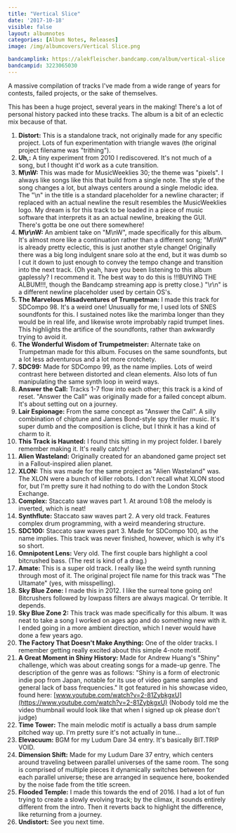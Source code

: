 ```yaml
---
title: "Vertical Slice"
date: '2017-10-18'
visible: false
layout: albumnotes
categories: [Album Notes, Releases]
image: /img/albumcovers/Vertical Slice.png

bandcamplink: https://alekfleischer.bandcamp.com/album/vertical-slice
bandcampid: 3223065030
---
```

A massive compilation of tracks I've made from a wide range of years for contests, failed projects, or the sake of themselves.

This has been a huge project, several years in the making! There's a lot of personal history packed into these tracks. The album is a bit of an eclectic mix because of that.

1. **Distort:** This is a standalone track, not originally made for any specific project. Lots of fun experimentation with triangle waves (the original project filename was "trithing").
2. **Uh,:** A tiny experiment from 2010 I rediscovered. It's not much of a song, but I thought it'd work as a cute transition.
3. **M\nW:** This was made for MusicWeeklies 30; the theme was "pixels". I always like songs like this that build from a single note. The style of the song changes a lot, but always centers around a single melodic idea. The "\n" in the title is a standard placeholder for a newline character; if replaced with an actual newline the result resembles the MusicWeeklies logo. My dream is for this track to be loaded in a piece of music software that interprets it as an actual newline, breaking the GUI. There's gotta be one out there somewhere!
4. **M\r\nW:** An ambient take on "M\nW", made specifically for this album. It's almost more like a continuation rather than a different song; "M\nW" is already pretty eclectic, this is just another style change! Originally there was a big long indulgent snare solo at the end, but it was dumb so I cut it down to just enough to convey the tempo change and transition into the next track. (Oh yeah, have you been listening to this album gaplessly? I recommend it. The best way to do this is !!!BUYING THE ALBUM!!!, though the Bandcamp streaming app is pretty close.) "\r\n" is a different newline placeholder used by certain OS's.
5. **The Marvelous Misadventures of Trumpetman:** I made this track for SDCompo 98. It's a weird one! Unusually for me, I used lots of SNES soundfonts for this. I sustained notes like the marimba longer than they would be in real life, and likewise wrote improbably rapid trumpet lines. This highlights the artifice of the soundfonts, rather than awkwardly trying to avoid it.
6. **The Wonderful Wisdom of Trumpetmeister:** Alternate take on Trumpetman made for this album. Focuses on the same soundfonts, but a lot less adventurous and a lot more crotchety.
7. **SDC99:** Made for SDCompo 99, as the name implies. Lots of weird contrast here between distorted and clean elements. Also lots of fun manipulating the same synth loop in weird ways.
8. **Answer the Call:** Tracks 1-7 flow into each other; this track is a kind of reset. "Answer the Call" was originally made for a failed concept album. It's about setting out on a journey.
9. **Lair Espionage:** From the same concept as "Answer the Call". A silly combination of chiptune and James Bond-style spy thriller music. It's super dumb and the composition is cliche, but I think it has a kind of charm to it.
10. **This Track is Haunted:** I found this sitting in my project folder. I barely remember making it. It's really catchy!
11. **Alien Wasteland:** Originally created for an abandoned game project set in a Fallout-inspired alien planet.
12. **XLON:** This was made for the same project as "Alien Wasteland" was. The XLON were a bunch of killer robots. I don't recall what XLON stood for, but I'm pretty sure it had nothing to do with the London Stock Exchange.
13. **Complex:** Staccato saw waves part 1. At around 1:08 the melody is inverted, which is neat!
14. **Synthflute:** Staccato saw waves part 2. A very old track. Features complex drum programming, with a weird meandering structure.
15. **SDC100:** Staccato saw waves part 3. Made for SDCompo 100, as the name implies. This track was never finished, however, which is why it's so short.
16. **Omnipotent Lens:** Very old. The first couple bars highlight a cool bitcrushed bass. (The rest is kind of a drag.)
17. **Amate:** This is a super old track. I really like the weird synth running through most of it. The original project file name for this track was "The Ultamate" (yes, with misspelling).
18. **Sky Blue Zone:** I made this in 2012. I like the surreal tone going on! Bitcrushers followed by lowpass filters are always magical. Or terrible. It depends.
19. **Sky Blue Zone 2:** This track was made specifically for this album. It was neat to take a song I worked on ages ago and do something new with it. I ended going in a more ambient direction, which I never would have done a few years ago.
20. **The Factory That Doesn't Make Anything:** One of the older tracks. I remember getting really excited about this simple 4-note motif.
21. **A Great Moment in Shiny History:** Made for Andrew Huang's "Shiny" challenge, which was about creating songs for a made-up genre. The description of the genre was as follows: "Shiny is a form of electronic indie pop from Japan, notable for its use of video game samples and general lack of bass frequencies." It got featured in his showcase video, found here: [www.youtube.com/watch?v=2-81ZybkgxU](https://www.youtube.com/watch?v=2-81ZybkgxU) (Nobody told me the video thumbnail would look like that when I signed up ok please don't judge)
22. **Time Tower:** The main melodic motif is actually a bass drum sample pitched way up. I'm pretty sure it's not actually in tune...
23. **Elevacuum:** BGM for my Ludum Dare 34 entry. It's basically BIT.TRIP VOID.
24. **Dimension Shift:** Made for my Ludum Dare 37 entry, which centers around traveling between parallel universes of the same room. The song is comprised of multiple pieces it dynamically switches between for each parallel universe; these are arranged in sequence here, bookended by the noise fade from the title screen.
25. **Flooded Temple:** I made this towards the end of 2016. I had a lot of fun trying to create a slowly evolving track; by the climax, it sounds entirely different from the intro. Then it reverts back to highlight the difference, like returning from a journey.
26. **Undistort:** See you next time.

